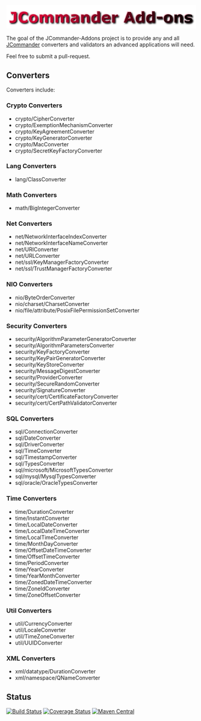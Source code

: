 <!--
    Copyright (C) 2016 Gary Gregory. All rights reserved.

    See the NOTICE.txt file distributed with this work for additional
    information regarding copyright ownership.

    Licensed under the Apache License, Version 2.0 (the "License");
    you may not use this file except in compliance with the License.
    You may obtain a copy of the License at

        http://www.apache.org/licenses/LICENSE-2.0

    Unless required by applicable law or agreed to in writing, software
    distributed under the License is distributed on an "AS IS" BASIS,
    WITHOUT WARRANTIES OR CONDITIONS OF ANY KIND, either express or implied.
    See the License for the specific language governing permissions and
    limitations under the License.
-->
![jcommander-addons](https://github.com/garydgregory/jcommander-addons/raw/master/src/site/resources/images/logo.png "jcommander-addons")

The goal of the JCommander-Addons project is to provide any and all [JCommander](http://jcommander.org/) 
converters and validators an advanced applications will need.

Feel free to submit a pull-request.

## Converters 
Converters include:

### Crypto Converters

- crypto/CipherConverter
- crypto/ExemptionMechanismConverter
- crypto/KeyAgreementConverter
- crypto/KeyGeneratorConverter
- crypto/MacConverter
- crypto/SecretKeyFactoryConverter

### Lang  Converters
- lang/ClassConverter

### Math Converters

- math/BigIntegerConverter

### Net Converters

- net/NetworkInterfaceIndexConverter
- net/NetworkInterfaceNameConverter
- net/URIConverter
- net/URLConverter
- net/ssl/KeyManagerFactoryConverter
- net/ssl/TrustManagerFactoryConverter

### NIO Converters

- nio/ByteOrderConverter
- nio/charset/CharsetConverter
- nio/file/attribute/PosixFilePermissionSetConverter

### Security Converters

- security/AlgorithmParameterGeneratorConverter
- security/AlgorithmParametersConverter
- security/KeyFactoryConverter
- security/KeyPairGeneratorConverter
- security/KeyStoreConverter
- security/MessageDigestConverter
- security/ProviderConverter
- security/SecureRandomConverter
- security/SignatureConverter
- security/cert/CertificateFactoryConverter
- security/cert/CertPathValidatorConverter

### SQL Converters
 
- sql/ConnectionConverter
- sql/DateConverter
- sql/DriverConverter
- sql/TimeConverter
- sql/TimestampConverter
- sql/TypesConverter
- sql/microsoft/MicrosoftTypesConverter
- sql/mysql/MysqlTypesConverter
- sql/oracle/OracleTypesConverter

### Time Converters

- time/DurationConverter
- time/InstantConverter
- time/LocalDateConverter
- time/LocalDateTimeConverter
- time/LocalTimeConverter
- time/MonthDayConverter
- time/OffsetDateTimeConverter
- time/OffsetTimeConverter
- time/PeriodConverter
- time/YearConverter
- time/YearMonthConverter
- time/ZonedDateTimeConverter
- time/ZoneIdConverter
- time/ZoneOffsetConverter

### Util Converters

- util/CurrencyConverter
- util/LocaleConverter
- util/TimeZoneConverter
- util/UUIDConverter

### XML Converters

- xml/datatype/DurationConverter
- xml/namespace/QNameConverter 

## Status

[![Build Status](https://travis-ci.org/garydgregory/jcommander-addons.svg?branch=master)](https://travis-ci.org/garydgregory/jcommander-addons)
[![Coverage Status](https://coveralls.io/repos/github/garydgregory/jcommander-addons/badge.svg?branch=master)](https://coveralls.io/github/garydgregory/jcommander-addons?branch=master)
[![Maven Central](https://maven-badges.herokuapp.com/maven-central/com.garygregory/jcommander-addons/badge.svg)](https://maven-badges.herokuapp.com/maven-central/com.garygregory/jcommander-addons)
